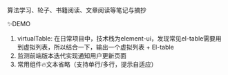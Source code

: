 算法学习、轮子、书籍阅读、文章阅读等笔记与摘抄

✨DEMO
1. virtualTable: 在日常项目中，技术栈为element-ui，发现常见el-table需要用到虚拟列表，所以结合一下，输出一个虚拟列表 + El-table
2. 监测前端版本迭代实现通知用户更新页面
3. 常用组件🔥文本省略（支持单行/多行，提示自适应）

